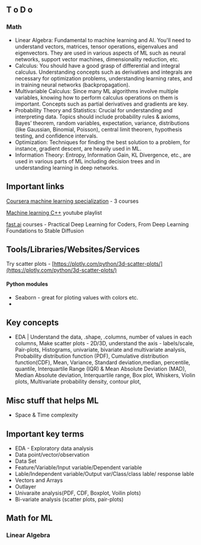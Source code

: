 ## T o D o
### Math
- Linear Algebra: Fundamental to machine learning and AI. You'll need to understand vectors, matrices, tensor operations, eigenvalues and eigenvectors. They are used in various aspects of ML such as neural networks, support vector machines, dimensionality reduction, etc.
- Calculus: You should have a good grasp of differential and integral calculus. Understanding concepts such as derivatives and integrals are necessary for optimization problems, understanding learning rates, and in training neural networks (backpropagation).
- Multivariable Calculus: Since many ML algorithms involve multiple variables, knowing how to perform calculus operations on them is important. Concepts such as partial derivatives and gradients are key.
- Probability Theory and Statistics: Crucial for understanding and interpreting data. Topics should include probability rules & axioms, Bayes’ theorem, random variables, expectation, variance, distributions (like Gaussian, Binomial, Poisson), central limit theorem, hypothesis testing, and confidence intervals.
- Optimization: Techniques for finding the best solution to a problem, for instance, gradient descent, are heavily used in ML.
- Information Theory: Entropy, Information Gain, KL Divergence, etc., are used in various parts of ML including decision trees and in understanding learning in deep networks.


## Important links
[Coursera machine learning specialization](https://www.coursera.org/specializations/machine-learning-introduction) - 3 courses

[Machine learning C++](https://www.youtube.com/watch?v=E1K9SZCm0fQ&list=PL79n_WS-sPHKklEvOLiM1K94oJBsGnz71) youtube playlist

[fast.ai](https://www.fast.ai/) courses - Practical Deep Learning for Coders, From Deep Learning Foundations to Stable Diffusion

## Tools/Libraries/Websites/Services
Try scatter plots - [https://plotly.com/python/3d-scatter-plots/](https://plotly.com/python/3d-scatter-plots/)

#### Python modules
- Seaborn - great for ploting values with colors etc.
- 

## Key concepts
- EDA | Understand the data, .shape, .columns, number of values in each columns, Make scatter plots - 2D/3D, understand the axis - labels/scale, Pair-plots, Histograms, univariate, bivariate and multivariate analysis, Probability distribution function (PDF), Cumulative distribution function(CDF), Mean, Variance, Standard deviation,median, percentile, quantile, Interquartile Range (IQR) & Mean Absolute Deviation (MAD), Median Absolute deviation, Interquartile range, Box plot, Whiskers, Violin plots, Multivariate probability density, contour
plot,

## Misc stuff that helps ML
- Space & Time complexity

## Important key terms
* EDA - Exploratory data analysis
* Data point/vector/observation
* Data Set
* Feature/Variable/Input variable/Dependent variable
* Lable/Independent variable/Output var/Class/class lable/ response lable
* Vectors and Arrays
* Outlayer
* Univaraite analysis(PDF, CDF, Boxplot, Voilin plots)
* Bi-variate analysis (scatter plots, pair-plots)

## Math for ML
### Linear Algebra
